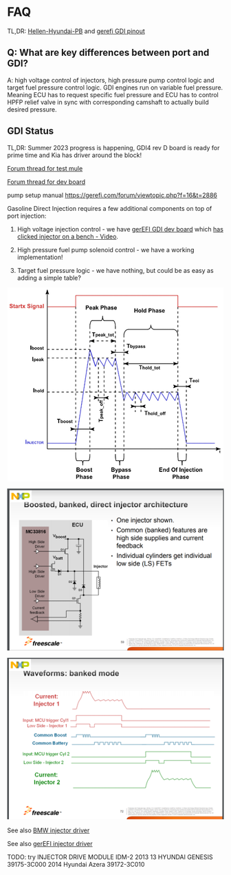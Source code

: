 # FAQ

TL,DR: [Hellen-Hyundai-PB](Hellen-Hyundai-PB) and [gerefi GDI pinout](GDI4)

## Q: What are key differences between port and GDI?

A: high voltage control of injectors, high pressure pump control logic and target fuel pressure control logic. GDI engines run on variable fuel pressure. Meaning ECU has to request specific fuel pressure and ECU has to control HPFP relief valve in sync with corresponding camshaft to actually build desired pressure.

## GDI Status

TL,DR: Summer 2023 progress is happening, GDI4 rev D board is ready for prime time and Kia has driver around the block!

[Forum thread for test mule](https://gerefi.com/forum/viewtopic.php?f=3&t=1631)

[Forum thread for dev board](https://gerefi.com/forum/viewtopic.php?f=4&t=1337)

pump setup manual https://gerefi.com/forum/viewtopic.php?f=16&t=2886

Gasoline Direct Injection requires a few additional components on top of port injection:

1) High voltage injection control - we have [gerEFI GDI dev board](MC33816-PT2001-dev-board) which [has clicked injector on a bench - Video](https://www.youtube.com/watch?v=MI0gJ4th9Tg).

2) High pressure fuel pump solenoid control - we have a working implementation!

3) Target fuel pressure logic - we have nothing, but could be as easy as adding a simple table?

![x](OEM-Docs/NXP/pulse-variables.jpg)

![x](OEM-Docs/NXP/WBNR_FTF12_AUT_F0098.pdf_page59.png)

![x](OEM-Docs/NXP/WBNR_FTF12_AUT_F0098.pdf_page72.png)

See also [BMW injector driver](https://gerefi.com/forum/viewtopic.php?f=4&t=1564)

See also [gerEFI injector driver](https://github.com/gerefi/gerefi-hardware/tree/main/GDI-4ch)

TODO: try INJECTOR DRIVE MODULE IDM-2
2013 13 HYUNDAI GENESIS
39175-3C000
2014 Hyundai Azera
39172-3С010
